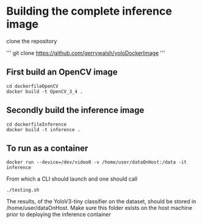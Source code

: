 # Building the complete inference image 
clone the repository

'''
git clone https://github.com/gerrywalsh/yoloDockerImage
'''

## First build an OpenCV image

```
cd dockerfileOpenCV
docker build -t OpenCV_3_4 .
```

## Secondly build the inference image

```
cd dockerfileInference
docker build -t inference .
```

## To run as a container

```
docker run --device=/dev/video0 -v /home/user/dataOnHost:/data -it inference
```

From which a CLI should launch and one should call

```
./testing.sh
```

The results, of the YoloV3-tiny classifier on the dataset, should be stored in /home/user/dataOnHost. Make sure this folder exists on the host machine prior to deploying the inference container
